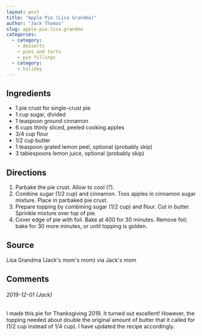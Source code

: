 ```yaml
---
layout: post
title: "Apple Pie (Lisa Grandma)"
author: "Jack Thomas"
slug: apple-pie-lisa-grandma
categories:
  - category:
    - desserts
    - pies and tarts
    - pie fillings
  - category:
    - holiday
---
```


## Ingredients

- 1 pie crust for single-crust pie
- 1 cup sugar, divided
- 1 teaspoon ground cinnamon
- 6 cups thinly sliced, peeled cooking apples
- 3/4 cup flour
- 1/2 cup butter
- 1 teaspoon grated lemon peel, optional (probably skip)
- 3 tablespoons lemon juice, optional (probably skip)

## Directions

1. Parbake the pie crust. Allow to cool (?).
2. Combine sugar (1/2 cup) and cinnamon. Toss apples in cinnamon sugar mixture. Place in parbaked pie crust.
3. Prepare topping by combining sugar (1/2 cup) and flour. Cut in butter. Sprinkle mixture over top of pie.
4. Cover edge of pie with foil. Bake at 400 for 30 minutes. Remove foil; bake for 30 more minutes, or until topping is golden.

## Source

Lisa Grandma (Jack's mom's mom) via Jack's mom

## Comments

###### 2019-12-01 (Jack)

I made this pie for Thanksgiving 2019. It turned out excellent! However, the topping needed about double the original amount of butter that it called for (1/2 cup instead of 1/4 cup). I have updated the recipe accordingly.
